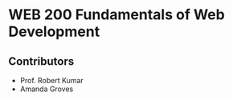 <h1>WEB 200 Fundamentals of Web Development</h1>
<h2>Contributors</h2>
<ul>
  <li>Prof. Robert Kumar</li>
  <li>Amanda Groves</li>
</ul>
